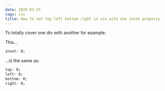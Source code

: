 ```yaml
---
date: 2025-01-27
tags: css
title: How to set top left bottom right in css with one inset property
---
```


To totally cover one div with another for example:

This...

```css
inset: 0;
```
...is the same as:

```css
top: 0;
left: 0;
bottom: 0;
right: 0;
```
